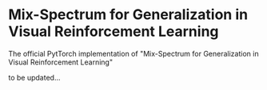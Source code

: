# Mix-Spectrum for Generalization in Visual Reinforcement Learning
The official PytTorch implementation of "Mix-Spectrum for Generalization in Visual Reinforcement Learning"

to be updated...
